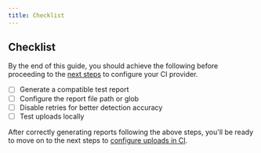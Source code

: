 ```yaml
---
title: Checklist
---
```


## Checklist

By the end of this guide, you should achieve the following before proceeding to the [next steps](broken-reference) to configure your CI provider.

* [ ] Generate a compatible test report
* [ ] Configure the report file path or glob
* [ ] Disable retries for better detection accuracy
* [ ] Test uploads locally

After correctly generating reports following the above steps, you'll be ready to move on to the next steps to [configure uploads in CI](../../flaky-tests/get-started/ci-providers/).
